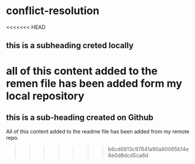 # conflict-resolution

<<<<<<< HEAD
## this is a subheading creted locally

all of this content added to the remen file has been added form my local repository
=======
## this is a sub-heading created on Github

All of this content added to the readme file has been added from my remote repo.
>>>>>>> b6cd6813c97841a90a90065b14e8e0d8dcd5ca6d
